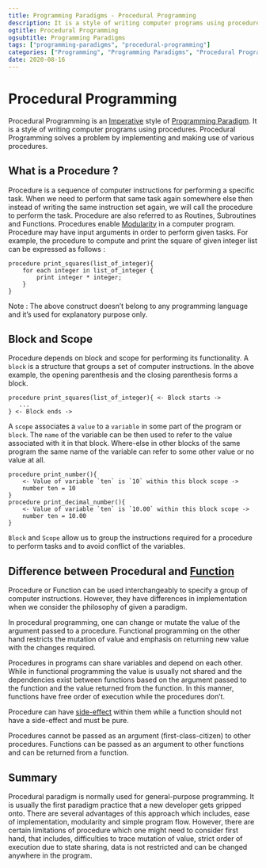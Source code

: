 ```yaml
---
title: Programming Paradigms - Procedural Programming
description: It is a style of writing computer programs using procedures. Procedural Programming solves a problem by implementing and making use of various procedures.
ogtitle: Procedural Programming
ogsubtitle: Programming Paradigms
tags: ["programming-paradigms", "procedural-programming"]
categories: ["Programming", "Programming Paradigms", "Procedural Programming"]
date: 2020-08-16
---
```


# Procedural Programming

Procedural Programming is an [Imperative](/blogs/programming-paradigms-imperative-and-declarative-programming) style of [Programming Paradigm](/blogs/programming-paradigms-what-are-programming-paradigms). It is a style of writing computer programs using procedures. Procedural Programming solves a problem by implementing and making use of various procedures.

## What is a Procedure ?

Procedure is a sequence of computer instructions for performing a specific task. When we need to perform that same task again somewhere else then instead of writing the same instruction set again, we will call the procedure to perform the task. Procedure are also referred to as Routines, Subroutines and Functions. Procedures enable [Modularity](<https://en.wikipedia.org/wiki/Modularity_(programming)>) in a computer program. Procedure may have input arguments in order to perform given tasks. For example, the procedure to compute and print the square of given integer list can be expressed as follows :

```
procedure print_squares(list_of_integer){
    for each integer in list_of_integer {
        print integer * integer;
    }
}
```

Note : The above construct doesn’t belong to any programming language and it’s used for explanatory purpose only.

## Block and Scope

Procedure depends on block and scope for performing its functionality. A `block` is a structure that groups a set of computer instructions. In the above example, the opening parenthesis and the closing parenthesis forms a block.

```
procedure print_squares(list_of_integer){ <- Block starts ->
   ...
} <- Block ends ->
```

A `scope` associates a `value` to a `variable` in some part of the program or `block`. The `name` of the variable can be then used to refer to the value associated with it in that block. Where-else in other blocks of the same program the same name of the variable can refer to some other value or no value at all.

```
procedure print_number(){
    <- Value of variable `ten` is `10` within this block scope ->
    number ten = 10
}
procedure print_decimal_number(){
    <- Value of variable `ten` is `10.00` within this block scope ->
    number ten = 10.00
}
```

`Block` and `Scope` allow us to group the instructions required for a procedure to perform tasks and to avoid conflict of the variables.

## Difference between Procedural and [Function](/blogs/programming-paradigms-functional-programming)

Procedure or Function can be used interchangeably to specify a group of computer instructions. However, they have differences in implementation when we consider the philosophy of given a paradigm.

In procedural programming, one can change or mutate the value of the argument passed to a procedure. Functional programming on the other hand restricts the mutation of value and emphasis on returning new value with the changes required.

Procedures in programs can share variables and depend on each other. While in functional programming the value is usually not shared and the dependencies exist between functions based on the argument passed to the function and the value returned from the function. In this manner, functions have free order of execution while the procedures don’t.

Procedure can have [side-effect](<https://en.wikipedia.org/wiki/Side_effect_(computer_science)#:~:text=In%20computer%20science%2C%20an%20operation,the%20invoker%20of%20the%20operation.>) within them while a function should not have a side-effect and must be pure.

Procedures cannot be passed as an argument (first-class-citizen) to other procedures. Functions can be passed as an argument to other functions and can be returned from a function.

## Summary

Procedural paradigm is normally used for general-purpose programming. It is usually the first paradigm practice that a new developer gets gripped onto. There are several advantages of this approach which includes, ease of implementation, modularity and simple program flow. However, there are certain limitations of procedure which one might need to consider first hand, that includes, difficulties to trace mutation of value, strict order of execution due to state sharing, data is not restricted and can be changed anywhere in the program.
